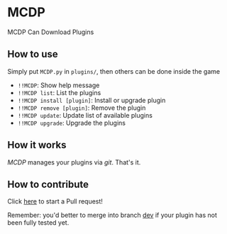 # MCDP
MCDP Can Download Plugins

## How to use

Simply put `MCDP.py` in `plugins/`, then others can be done inside the game

- `!!MCDP`: Show help message
- `!!MCDP list`: List the plugins
- `!!MCDP install [plugin]`: Install or upgrade plugin
- `!!MCDP remove [plugin]`: Remove the plugin
- `!!MCDP update`: Update list of available plugins
- `!!MCDP upgrade`: Upgrade the plugins

## How it works

*MCDP* manages your plugins via *git*. That's it.

## How to contribute

Click [here](https://github.com/Dark-Night-Base/MCDP/compare) to start a Pull request!

Remember: you'd better to merge into branch [dev](https://github.com/Dark-Night-Base/MCDP/tree/dev) if your plugin has not been fully tested yet.
